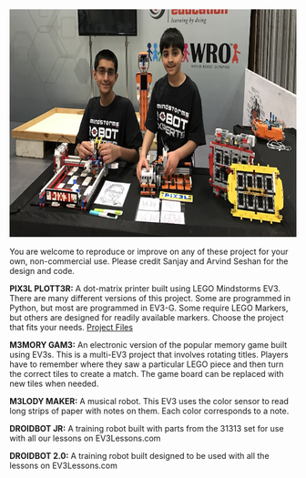 <!--# Seshan Brothers' Projects
This site is devoted to projects by the Seshan Brothers. 
-->
<center><img height="400" src="SeshanBrothers.jpeg"></center>

You are welcome to reproduce or improve on any of these project for your own, non-commercial use.  Please credit Sanjay and Arvind Seshan for the design and code.

**PIX3L PLOTT3R:** A dot-matrix printer built using LEGO Mindstorms EV3. There are many different versions of this project. Some are programmed in Python, but most are programmed in EV3-G. Some require LEGO Markers, but others are designed for readily available markers. Choose the project that fits your needs.  <a href="https://github.com/seshanbrothers/projects/tree/master/PIX3LPLOTT3R"> Project Files </a>

**M3MORY GAM3:** An electronic version of the popular memory game built using EV3s. This is a multi-EV3 project that involves rotating titles. Players have to remember where they saw a particular LEGO piece and then turn the correct tiles to create a match. The game board can be replaced with new tiles when needed.

**M3LODY MAKER:** A musical robot. This EV3 uses the color sensor to read long strips of paper with notes on them. Each color corresponds to a note.

**DROIDBOT JR:** A training robot built with parts from the 31313 set for use with all our lessons on EV3Lessons.com

**DROIDBOT 2.0:** A training robot built designed to be used with all the lessons on EV3Lessons.com
